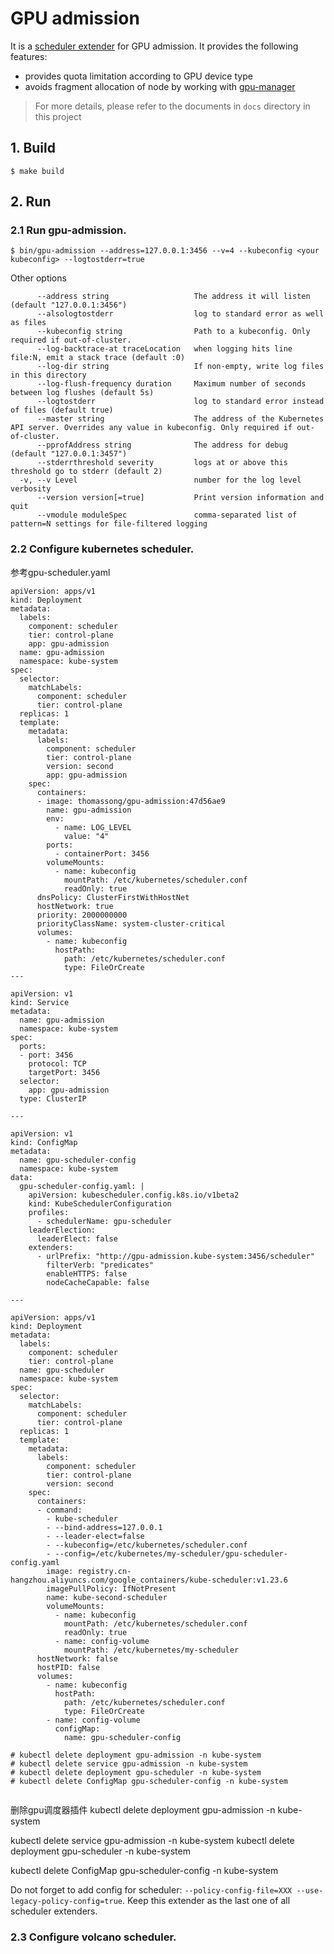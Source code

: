 # GPU admission

It is a [scheduler extender](https://github.com/kubernetes/community/blob/master/contributors/design-proposals/scheduling/scheduler_extender.md) for GPU admission.
It provides the following features:

- provides quota limitation according to GPU device type
- avoids fragment allocation of node by working with [gpu-manager](https://github.com/tkestack/gpu-manager)

> For more details, please refer to the documents in `docs` directory in this project


## 1. Build

```
$ make build
```

## 2. Run

### 2.1 Run gpu-admission.

```
$ bin/gpu-admission --address=127.0.0.1:3456 --v=4 --kubeconfig <your kubeconfig> --logtostderr=true
```

Other options

```
      --address string                   The address it will listen (default "127.0.0.1:3456")
      --alsologtostderr                  log to standard error as well as files
      --kubeconfig string                Path to a kubeconfig. Only required if out-of-cluster.
      --log-backtrace-at traceLocation   when logging hits line file:N, emit a stack trace (default :0)
      --log-dir string                   If non-empty, write log files in this directory
      --log-flush-frequency duration     Maximum number of seconds between log flushes (default 5s)
      --logtostderr                      log to standard error instead of files (default true)
      --master string                    The address of the Kubernetes API server. Overrides any value in kubeconfig. Only required if out-of-cluster.
      --pprofAddress string              The address for debug (default "127.0.0.1:3457")
      --stderrthreshold severity         logs at or above this threshold go to stderr (default 2)
  -v, --v Level                          number for the log level verbosity
      --version version[=true]           Print version information and quit
      --vmodule moduleSpec               comma-separated list of pattern=N settings for file-filtered logging
```

### 2.2 Configure kubernetes scheduler.


参考gpu-scheduler.yaml
```
apiVersion: apps/v1
kind: Deployment
metadata:
  labels:
    component: scheduler
    tier: control-plane
    app: gpu-admission
  name: gpu-admission
  namespace: kube-system
spec:
  selector:
    matchLabels:
      component: scheduler
      tier: control-plane
  replicas: 1
  template:
    metadata:
      labels:
        component: scheduler
        tier: control-plane
        version: second
        app: gpu-admission
    spec:
      containers:
      - image: thomassong/gpu-admission:47d56ae9
        name: gpu-admission
        env:
          - name: LOG_LEVEL
            value: "4"
        ports:
          - containerPort: 3456
        volumeMounts:
          - name: kubeconfig
            mountPath: /etc/kubernetes/scheduler.conf
            readOnly: true
      dnsPolicy: ClusterFirstWithHostNet
      hostNetwork: true
      priority: 2000000000
      priorityClassName: system-cluster-critical
      volumes:
        - name: kubeconfig
          hostPath:
            path: /etc/kubernetes/scheduler.conf
            type: FileOrCreate
---

apiVersion: v1
kind: Service
metadata:
  name: gpu-admission
  namespace: kube-system
spec:
  ports:
  - port: 3456
    protocol: TCP
    targetPort: 3456
  selector:
    app: gpu-admission
  type: ClusterIP

---

apiVersion: v1
kind: ConfigMap
metadata:
  name: gpu-scheduler-config
  namespace: kube-system
data:
  gpu-scheduler-config.yaml: |
    apiVersion: kubescheduler.config.k8s.io/v1beta2
    kind: KubeSchedulerConfiguration
    profiles:
      - schedulerName: gpu-scheduler
    leaderElection:
      leaderElect: false
    extenders:
      - urlPrefix: "http://gpu-admission.kube-system:3456/scheduler"
        filterVerb: "predicates"
        enableHTTPS: false
        nodeCacheCapable: false
   
---

apiVersion: apps/v1
kind: Deployment
metadata:
  labels:
    component: scheduler
    tier: control-plane
  name: gpu-scheduler
  namespace: kube-system
spec:
  selector:
    matchLabels:
      component: scheduler
      tier: control-plane
  replicas: 1
  template:
    metadata:
      labels:
        component: scheduler
        tier: control-plane
        version: second
    spec:
      containers:
      - command:
        - kube-scheduler
        - --bind-address=127.0.0.1
        - --leader-elect=false
        - --kubeconfig=/etc/kubernetes/scheduler.conf
        - --config=/etc/kubernetes/my-scheduler/gpu-scheduler-config.yaml
        image: registry.cn-hangzhou.aliyuncs.com/google_containers/kube-scheduler:v1.23.6
        imagePullPolicy: IfNotPresent
        name: kube-second-scheduler
        volumeMounts:
          - name: kubeconfig
            mountPath: /etc/kubernetes/scheduler.conf
            readOnly: true
          - name: config-volume
            mountPath: /etc/kubernetes/my-scheduler
      hostNetwork: false
      hostPID: false
      volumes:
        - name: kubeconfig
          hostPath:
            path: /etc/kubernetes/scheduler.conf
            type: FileOrCreate
        - name: config-volume
          configMap:
            name: gpu-scheduler-config

# kubectl delete deployment gpu-admission -n kube-system
# kubectl delete service gpu-admission -n kube-system
# kubectl delete deployment gpu-scheduler -n kube-system
# kubectl delete ConfigMap gpu-scheduler-config -n kube-system


```
删除gpu调度器插件
kubectl delete deployment gpu-admission -n kube-system

kubectl delete service gpu-admission -n kube-system
kubectl delete deployment gpu-scheduler -n kube-system

kubectl delete ConfigMap gpu-scheduler-config -n kube-system

Do not forget to add config for scheduler: `--policy-config-file=XXX --use-legacy-policy-config=true`.
Keep this extender as the last one of all scheduler extenders.

### 2.3 Configure volcano scheduler.
